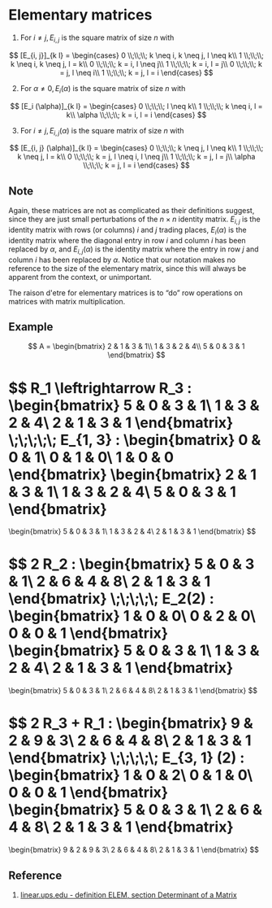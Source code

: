 # Elementary matrices

1. For $i \neq j, E_{i, j}$ is the square matrix of size $n$ with

$$
[E_{i, j}]_{k l} = \begin{cases}
0 \\;\\;\\; k \neq i, k \neq j, l \neq k\\
1 \\;\\;\\; k \neq i, k \neq j, l = k\\
0 \\;\\;\\; k = i, l \neq j\\
1 \\;\\;\\; k = i, l = j\\
0 \\;\\;\\; k = j, l \neq i\\
1 \\;\\;\\; k = j, l = i
\end{cases}
$$

2. For $\alpha \neq 0, E_i (\alpha)$ is the square matrix of size $n$ with

$$
[E_i (\alpha)]_{k l} = \begin{cases}
0 \\;\\;\\; l \neq k\\
1 \\;\\;\\; k \neq i, l = k\\
\alpha \\;\\;\\; k = i, l = i
\end{cases}
$$

3. For $i \neq j, E_{i, j} (\alpha)$ is the square matrix of size $n$ with

$$
[E_{i, j} (\alpha)]_{k l} = \begin{cases}
0 \\;\\;\\; k \neq j, l \neq k\\
1 \\;\\;\\; k \neq j, l = k\\
0 \\;\\;\\; k = j, l \neq i, l \neq j\\
1 \\;\\;\\; k = j, l = j\\
\alpha \\;\\;\\; k = j, l = i
\end{cases}
$$

## Note

Again, these matrices are not as complicated as their definitions suggest, since they are just small perturbations of the $n \times n$ identity matrix. $E_{i, j}$ is the identity matrix with rows (or columns) $i$ and $j$ trading places, $E_{i} (\alpha)$ is the identity matrix where the diagonal entry in row $i$ and column $i$ has been replaced by $\alpha$, and $E_{i, j}(\alpha)$ is the identity matrix where the entry in row $j$ and column $i$ has been replaced by $\alpha$. Notice that our notation makes no reference to the size of the elementary matrix, since this will always be apparent from the context, or unimportant.

The raison d'etre for elementary matrices is to “do” row operations on matrices with matrix multiplication.

## Example

$$
A =
\begin{bmatrix}
    2 & 1 & 3 & 1\\
    1 & 3 & 2 & 4\\
    5 & 0 & 3 & 1
\end{bmatrix}
$$

$$
R_1 \leftrightarrow R_3 :
\begin{bmatrix}
    5 & 0 & 3 & 1\\
    1 & 3 & 2 & 4\\
    2 & 1 & 3 & 1
\end{bmatrix}
\\;\\;\\;\\;\\;
E_{1, 3} :
\begin{bmatrix}
    0 & 0 & 1\\
    0 & 1 & 0\\
    1 & 0 & 0
\end{bmatrix}
\begin{bmatrix}
    2 & 1 & 3 & 1\\
    1 & 3 & 2 & 4\\
    5 & 0 & 3 & 1
\end{bmatrix}
=
\begin{bmatrix}
    5 & 0 & 3 & 1\\
    1 & 3 & 2 & 4\\
    2 & 1 & 3 & 1
\end{bmatrix}
$$

$$
2 R_2 :
\begin{bmatrix}
    5 & 0 & 3 & 1\\
    2 & 6 & 4 & 8\\
    2 & 1 & 3 & 1
\end{bmatrix}
\\;\\;\\;\\;\\;
E_2(2) :
\begin{bmatrix}
    1 & 0 & 0\\
    0 & 2 & 0\\
    0 & 0 & 1
\end{bmatrix}
\begin{bmatrix}
    5 & 0 & 3 & 1\\
    1 & 3 & 2 & 4\\
    2 & 1 & 3 & 1
\end{bmatrix}
=
\begin{bmatrix}
    5 & 0 & 3 & 1\\
    2 & 6 & 4 & 8\\
    2 & 1 & 3 & 1
\end{bmatrix}
$$

$$
2 R_3 + R_1 :
\begin{bmatrix}
    9 & 2 & 9 & 3\\
    2 & 6 & 4 & 8\\
    2 & 1 & 3 & 1
\end{bmatrix}
\\;\\;\\;\\;\\;
E_{3, 1} (2) :
\begin{bmatrix}
    1 & 0 & 2\\
    0 & 1 & 0\\
    0 & 0 & 1
\end{bmatrix}
\begin{bmatrix}
    5 & 0 & 3 & 1\\
    2 & 6 & 4 & 8\\
    2 & 1 & 3 & 1
\end{bmatrix}
=
\begin{bmatrix}
    9 & 2 & 9 & 3\\
    2 & 6 & 4 & 8\\
    2 & 1 & 3 & 1
\end{bmatrix}
$$

## Reference

1. [linear.ups.edu - definition ELEM, section Determinant of a Matrix](http://linear.ups.edu/html/section-DM.html)